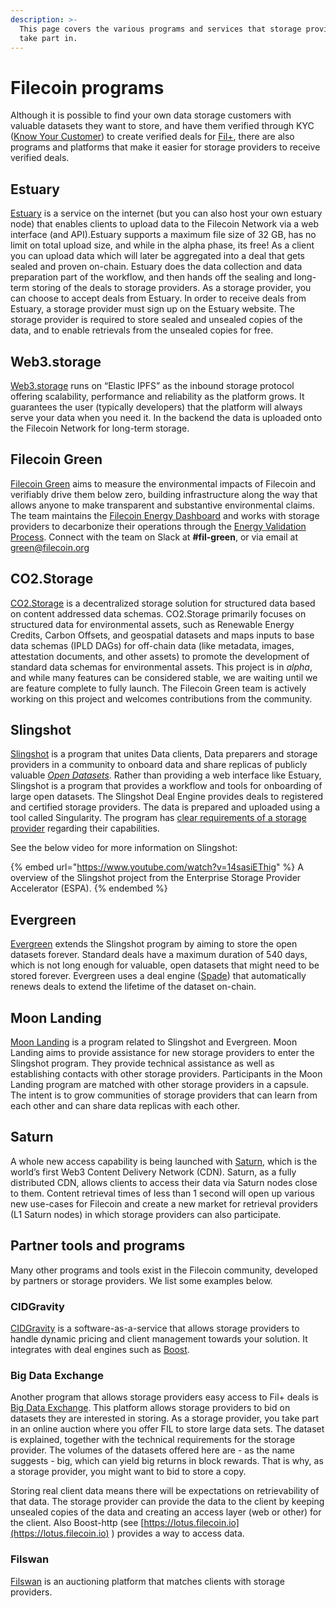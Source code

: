 ```yaml
---
description: >-
  This page covers the various programs and services that storage providers can
  take part in.
---
```


# Filecoin programs

Although it is possible to find your own data storage customers with valuable datasets they want to store, and have them verified through KYC ([Know Your Customer](https://en.wikipedia.org/wiki/Know\_your\_customer)) to create verified deals for [Fil+](../../basics/how-storage-works/filecoin-plus.md), there are also programs and platforms that make it easier for storage providers to receive verified deals.

## Estuary

[Estuary](https://estuary.tech/) is a service on the internet (but you can also host your own estuary node) that enables clients to upload data to the Filecoin Network via a web interface (and API).Estuary supports a maximum file size of 32 GB, has no limit on total upload size, and while in the alpha phase, its free! As a client you can upload data which will later be aggregated into a deal that gets sealed and proven on-chain. Estuary does the data collection and data preparation part of the workflow, and then hands off the sealing and long-term storing of the deals to storage providers. As a storage provider, you can choose to accept deals from Estuary. In order to receive deals from Estuary, a storage provider must sign up on the Estuary website. The storage provider is required to store sealed and unsealed copies of the data, and to enable retrievals from the unsealed copies for free.

## Web3.storage

[Web3.storage](https://web3.storage/) runs on “Elastic IPFS” as the inbound storage protocol offering scalability, performance and reliability as the platform grows. It guarantees the user (typically developers) that the platform will always serve your data when you need it. In the backend the data is uploaded onto the Filecoin Network for long-term storage.

## Filecoin Green

[Filecoin Green](https://green.filecoin.io) aims to measure the environmental impacts of Filecoin and verifiably drive them below zero, building infrastructure along the way that allows anyone to make transparent and substantive environmental claims. The team maintains the [Filecoin Energy Dashboard](https://filecoin.energy/) and works with storage providers to decarbonize their operations through the [Energy Validation Process](https://filecoin-green.gitbook.io/filecoin-green-documentation/storage-providers-green-guidance-documentation/storage-providers-tiered-sustainability-claims). Connect with the team on Slack at **#fil-green**, or via email at [green@filecoin.org](mailto:green@filecoin.org)

## CO2.Storage

[CO2.Storage](https://co2.storage) is a decentralized storage solution for structured data based on content addressed data schemas. CO2.Storage primarily focuses on structured data for environmental assets, such as Renewable Energy Credits, Carbon Offsets, and geospatial datasets and maps inputs to base data schemas (IPLD DAGs) for off-chain data (like metadata, images, attestation documents, and other assets) to promote the development of standard data schemas for environmental assets. This project is in _alpha_, and while many features can be considered stable, we are waiting until we are feature complete to fully launch. The Filecoin Green team is actively working on this project and welcomes contributions from the community.

## Slingshot

[Slingshot](https://slingshot.filecoin.io) is a program that unites Data clients, Data preparers and storage providers in a community to onboard data and share replicas of publicly valuable [_Open Datasets_](https://datasets.filecoin.io). Rather than providing a web interface like Estuary, Slingshot is a program that provides a workflow and tools for onboarding of large open datasets. The Slingshot Deal Engine provides deals to registered and certified storage providers. The data is prepared and uploaded using a tool called Singularity. The program has [clear requirements of a storage provider](https://slingshot.filecoin.io/requirements#participating-as-a-storage-provider-sp) regarding their capabilities.

See the below video for more information on Slingshot:

{% embed url="https://www.youtube.com/watch?v=14sasiEThig" %}
A overview of the Slingshot project from the Enterprise Storage Provider Accelerator (ESPA).
{% endembed %}

## Evergreen

[Evergreen](https://evergreen.filecoin.io/) extends the Slingshot program by aiming to store the open datasets forever. Standard deals have a maximum duration of 540 days, which is not long enough for valuable, open datasets that might need to be stored forever. Evergreen uses a deal engine ([Spade](https://github.com/ribasushi/spade)) that automatically renews deals to extend the lifetime of the dataset on-chain.

## Moon Landing

[Moon Landing](https://moon-landing.io) is a program related to Slingshot and Evergreen. Moon Landing aims to provide assistance for new storage providers to enter the Slingshot program. They provide technical assistance as well as establishing contacts with other storage providers. Participants in the Moon Landing program are matched with other storage providers in a capsule. The intent is to grow communities of storage providers that can learn from each other and can share data replicas with each other.

## Saturn

A whole new access capability is being launched with [Saturn](https://saturn.tech), which is the world’s first Web3 Content Delivery Network (CDN). Saturn, as a fully distributed CDN, allows clients to access their data via Saturn nodes close to them. Content retrieval times of less than 1 second will open up various new use-cases for Filecoin and create a new market for retrieval providers (L1 Saturn nodes) in which storage providers can also participate.

## Partner tools and programs

Many other programs and tools exist in the Filecoin community, developed by partners or storage providers. We list some examples below.

### CIDGravity

[CIDGravity](https://www.cidgravity.com/) is a software-as-a-service that allows storage providers to handle dynamic pricing and client management towards your solution. It integrates with deal engines such as [Boost](https://boost.filecoin.io).

### Big Data Exchange

Another program that allows storage providers easy access to Fil+ deals is [Big Data Exchange](https://www.bigdataexchange.io/). This platform allows storage providers to bid on datasets they are interested in storing. As a storage provider, you take part in an online auction where you offer FIL to store large data sets. The dataset is explained, together with the technical requirements for the storage provider. The volumes of the datasets offered here are - as the name suggests - big, which can yield big returns in block rewards. That is why, as a storage provider, you might want to bid to store a copy.

Storing real client data means there will be expectations on retrievability of that data. The storage provider can provide the data to the client by keeping unsealed copies of the data and creating an access layer (web or other) for the client. Also Boost-http (see [https://lotus.filecoin.io](https://lotus.filecoin.io) ) provides a way to access data.

### Filswan

[Filswan](https://www.filswan.com/homepage) is an auctioning platform that matches clients with storage providers.
